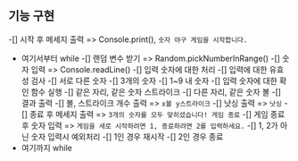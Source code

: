 ## 기능 구현

-[] 시작 후 메세지 출력 => Console.print(), `숫자 야구 게임을 시작합니다.`
- 여기서부터 while
-[] 랜덤 변수 받기 => Random.pickNumberInRange()
-[] 숫자 입력 => Console.readLine()
    -[] 입력 숫자에 대한 처리
        -[] 입력에 대한 유효성 검사
            -[] 서로 다른 숫자
            -[] 3개의 숫자
            -[] 1~9 내 숫자
        -[] 입력 숫자에 대한 확인 함수 실행
            -[] 같은 자리, 같은 숫자 스트라이크
            -[] 다른 자리, 같은 숫자 볼
        -[] 결과 출력
            -[] 볼, 스트라이크 개수 출력 => `x볼 y스트라이크`
            -[] 낫싱 출력 => `낫싱`
-[] 종료 후 메세지 출력 => `3개의 숫자를 모두 맞히셨습니다! 게임 종료`
-[] 게임 종료 후 숫자 입력 => `게임을 새로 시작하려면 1, 종료하려면 2를 입력하세요.`
    -[] 1, 2가 아닌 숫자 입력시 예외처리
        -[] 1인 경우 재시작
        -[] 2인 경우 종료
- 여기까지 while
